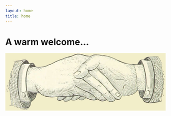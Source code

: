 ```yaml
---
layout: home
title: home
---
```


<h1 class="home-heading">A warm welcome...</h1>

<p class="home-p">
    <img alt="drawing of handshake" class="home-handshake" src="/assets/images/handshake.jpg">
</p>